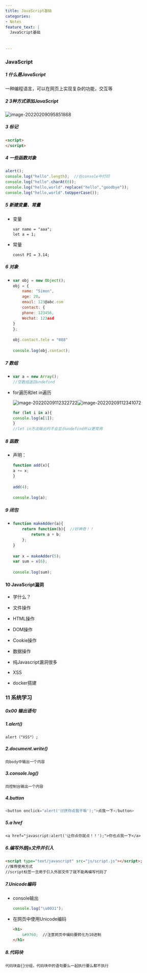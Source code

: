 ```yaml
---
title: JavaScript基础
categories:
- Notes
feature_text: |
  JavaScript基础


---
```






<!-- more -->

### JavaScript

##### 1 什么是JavaScript

一种编程语言，可以在网页上实现复杂的功能，交互等

##### 2 3种方式添加JavaScript

![image-20220209095851868](.\..\assets\image-20220209095851868.png)

##### 3 标记

```html
<script>
</script>
```

##### 4 一些函数对象

```javascript
alert();
console.log("hello".length);  //在console中打印
console.log("hello".charAt(0));
console.log("hello,world".replace("hello","goodbye"));
console.log("hello,world".toUpperCase());
```

##### 5 新建变量、常量

- 变量

  ```
  var name = "aaa";
  let a = 1;
  ```

- 常量

  ```
  const PI = 3.14;
  ```

##### 6 对象

- ```javascript
  var obj = new Object();
  obj = {
      name: "Simon",
      age: 20，
      email: 123@abc.com
      contact: {
      phone: 123456,
      Wechat: 123asd
  }
  };
  
  obj.contact.tele = "888"
  
  console.log(obj.contact);
  ```

##### 7 数组

- ```javascript
  var a = new Array();
  //空数组返回undefind
  ```

- for遍历和let in遍历

  ![image-20220209112322722](C:\Users\PHY\AppData\Roaming\Typora\typora-user-images\image-20220209112322722.png)![image-20220209112341072](C:\Users\PHY\AppData\Roaming\Typora\typora-user-images\image-20220209112341072.png)

  ```javascript
  for (let i in a){
  console.log(a[1]);
  }
  //let in方法输出时不会显示undefind所以更常用
  ```

##### 8 函数

- 声明：

  ```javascript
  function add(x){
  a += x;
  }
  
  add(4);
  
  console.log(a);
  ```

##### 9 闭包

- ```javascript
  function makeAdder(a){
      return function(b){  //好神奇！！
          return a + b;
      };
  }
  
  var x = makeAdder(5);
  var sum = x(6);
  
  console.log(sum);
  ```

  

#### 10 JavaScript漏洞

-   学什么？
  - 文件操作
  - HTML操作
  - DOM操作
  - Cookie操作
  - 数据操作

- 纯Javascript漏洞很多

- XSS
- docker搭建



### 11 系统学习

##### 0x00 输出语句

##### 1.alert()

```
alert（"XSS"）;
```

##### 2.document.write()

```
向body中输出一个内容
```

##### 3.console.log()

```
向控制台输出一个内容
```

##### 4.button

```javascript
<button onclick="alert('讨厌你点我干嘛');">点我一下</button>
```

##### 5.a href

```avascript
<a href="javascript:alert('让你点你就点！！');">你也点我一下</a>
```

##### 6.编写外部js文件并引入

```html
<script type="text/javascript" src="js/script.js"></script>;
//推荐使用方式
//script标签一旦用于引入外部文件了就不能再编写代码了
```

##### 7.Unicode编码

- console输出

  ```javascript
  console.log("\u0031");
  ```

- 在网页中使用Unicode编码

  ```html
  <h1>
      &#9760;  //注意网页中编码要转化为10进制
  </h1>
  ```

##### 8.代码块

```
代码块由{}分组，代码块中的语句要么一起执行要么都不执行
```

